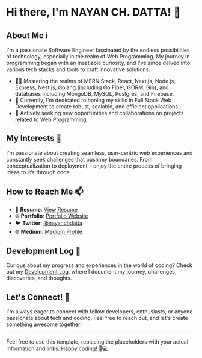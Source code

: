 # Hi there, I'm NAYAN CH. DATTA! 👋

## About Me ℹ️

I'm a passionate Software Engineer fascinated by the endless possibilities of technology, especially in the realm of Web Programming. My journey in programming began with an insatiable curiosity, and I've since delved into various tech stacks and tools to craft innovative solutions.

- 👨‍💻 Mastering the realms of MERN Stack, React, Next.js, Node.js, Express, Nest.js, Golang (including Go Fiber, GORM, Gin), and databases including MongoDB, MySQL, Postgres, and Firebase.
- 🌱 Currently, I'm dedicated to honing my skills in Full Stack Web Development to create robust, scalable, and efficient applications.
- 🔭 Actively seeking new opportunities and collaborations on projects related to Web Programming.

## My Interests 🚀

I'm passionate about creating seamless, user-centric web experiences and constantly seek challenges that push my boundaries. From conceptualization to deployment, I enjoy the entire process of bringing ideas to life through code.

## How to Reach Me 📫

- 📄 **Resume**: [View Resume](https://drive.google.com/file/d/1pNBgtXq-kz2XEm873_nQpsNIMOuAZb2a/view?usp=sharing)
- 🌐 **Portfolio**: [Portfolio Website](https://nayanchdatta.vercel.app)
- 🐦 **Twitter**: [@nayanchdatta](https://twitter.com/nayanchdatta)
- 🌐 **Medium**: [Medium Profile](https://medium.com/@nayanchdatta)

## Development Log 📝

Curious about my progress and experiences in the world of coding? Check out my [Development Log](log.md), where I document my journey, challenges, discoveries, and thoughts.

## Let's Connect! 🤝

I'm always eager to connect with fellow developers, enthusiasts, or anyone passionate about tech and coding. Feel free to reach out, and let's create something awesome together!

---

Feel free to use this template, replacing the placeholders with your actual information and links. Happy coding! 🚀💻
